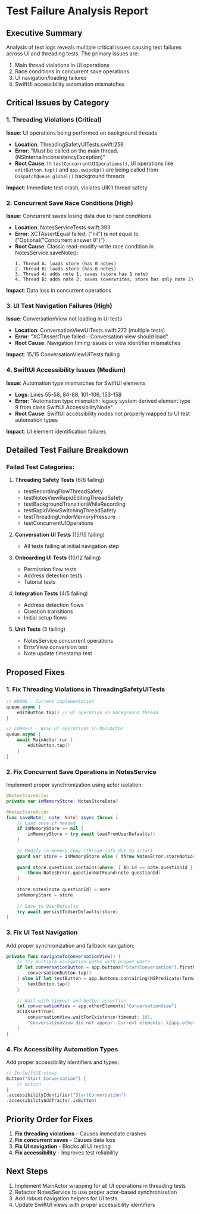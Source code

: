 # Test Failure Analysis Report

## Executive Summary

Analysis of test logs reveals multiple critical issues causing test failures across UI and threading tests. The primary issues are:
1. Main thread violations in UI operations
2. Race conditions in concurrent save operations  
3. UI navigation/loading failures
4. SwiftUI accessibility automation mismatches

## Critical Issues by Category

### 1. Threading Violations (Critical)

**Issue**: UI operations being performed on background threads
- **Location**: ThreadingSafetyUITests.swift:256
- **Error**: "Must be called on the main thread. (NSInternalInconsistencyException)"
- **Root Cause**: In `testConcurrentUIOperations()`, UI operations like `editButton.tap()` and `app.swipeUp()` are being called from `DispatchQueue.global()` background threads

**Impact**: Immediate test crash, violates UIKit thread safety

### 2. Concurrent Save Race Conditions (High)

**Issue**: Concurrent saves losing data due to race conditions
- **Location**: NotesServiceTests.swift:393
- **Error**: XCTAssertEqual failed: ("nil") is not equal to ("Optional("Concurrent answer 0")")
- **Root Cause**: Classic read-modify-write race condition in NotesService.saveNote():
  ```
  1. Thread A: loads store (has 0 notes)
  2. Thread B: loads store (has 0 notes)  
  3. Thread A: adds note 1, saves (store has 1 note)
  4. Thread B: adds note 2, saves (overwrites, store has only note 2)
  ```

**Impact**: Data loss in concurrent operations

### 3. UI Test Navigation Failures (High)

**Issue**: ConversationView not loading in UI tests
- **Location**: ConversationViewUITests.swift:272 (multiple tests)
- **Error**: "XCTAssertTrue failed - Conversation view should load"
- **Root Cause**: Navigation timing issues or view identifier mismatches

**Impact**: 15/15 ConversationViewUITests failing

### 4. SwiftUI Accessibility Issues (Medium)

**Issue**: Automation type mismatches for SwiftUI elements
- **Logs**: Lines 55-58, 84-88, 101-106, 153-158
- **Error**: "Automation type mismatch; legacy system derived element type 9 from class SwiftUI.AccessibilityNode"
- **Root Cause**: SwiftUI accessibility nodes not properly mapped to UI test automation types

**Impact**: UI element identification failures

## Detailed Test Failure Breakdown

### Failed Test Categories:
1. **Threading Safety Tests** (6/6 failing)
   - testRecordingFlowThreadSafety
   - testNotesViewRapidEditingThreadSafety
   - testBackgroundTransitionWhileRecording
   - testRapidViewSwitchingThreadSafety
   - testThreadingUnderMemoryPressure
   - testConcurrentUIOperations

2. **Conversation UI Tests** (15/15 failing)
   - All tests failing at initial navigation step

3. **Onboarding UI Tests** (10/12 failing)
   - Permission flow tests
   - Address detection tests
   - Tutorial tests

4. **Integration Tests** (4/5 failing)
   - Address detection flows
   - Question transitions
   - Initial setup flows

5. **Unit Tests** (3 failing)
   - NotesService concurrent operations
   - ErrorView conversion test
   - Note update timestamp test

## Proposed Fixes

### 1. Fix Threading Violations in ThreadingSafetyUITests

```swift
// WRONG - Current implementation
queue.async {
    editButton.tap() // UI operation on background thread
}

// CORRECT - Wrap UI operations in MainActor
queue.async {
    await MainActor.run {
        editButton.tap()
    }
}
```

### 2. Fix Concurrent Save Operations in NotesService

Implement proper synchronization using actor isolation:

```swift
@NotesStoreActor
private var inMemoryStore: NotesStoreData?

@NotesStoreActor
func saveNote(_ note: Note) async throws {
    // Load once if needed
    if inMemoryStore == nil {
        inMemoryStore = try await loadFromUserDefaults()
    }
    
    // Modify in-memory copy (thread-safe due to actor)
    guard var store = inMemoryStore else { throw NotesError.storeNotLoaded }
    
    guard store.questions.contains(where: { $0.id == note.questionId }) else {
        throw NotesError.questionNotFound(note.questionId)
    }
    
    store.notes[note.questionId] = note
    inMemoryStore = store
    
    // Save to UserDefaults
    try await persistToUserDefaults(store)
}
```

### 3. Fix UI Test Navigation

Add proper synchronization and fallback navigation:

```swift
private func navigateToConversationView() {
    // Try multiple navigation paths with proper waits
    if let conversationButton = app.buttons["StartConversation"].firstMatch {
        conversationButton.tap()
    } else if let textButton = app.buttons.containing(NSPredicate(format: "label CONTAINS 'Start Conversation'")).firstMatch {
        textButton.tap()
    }
    
    // Wait with timeout and better assertion
    let conversationView = app.otherElements["ConversationView"]
    XCTAssertTrue(
        conversationView.waitForExistence(timeout: 10),
        "ConversationView did not appear. Current elements: \(app.otherElements.allElementsBoundByIndex.map { $0.identifier })"
    )
}
```

### 4. Fix Accessibility Automation Types

Add proper accessibility identifiers and types:

```swift
// In SwiftUI views
Button("Start Conversation") {
    // action
}
.accessibilityIdentifier("StartConversation")
.accessibilityAddTraits(.isButton)
```

## Priority Order for Fixes

1. **Fix threading violations** - Causes immediate crashes
2. **Fix concurrent saves** - Causes data loss
3. **Fix UI navigation** - Blocks all UI testing
4. **Fix accessibility** - Improves test reliability

## Next Steps

1. Implement MainActor wrapping for all UI operations in threading tests
2. Refactor NotesService to use proper actor-based synchronization
3. Add robust navigation helpers for UI tests
4. Update SwiftUI views with proper accessibility identifiers